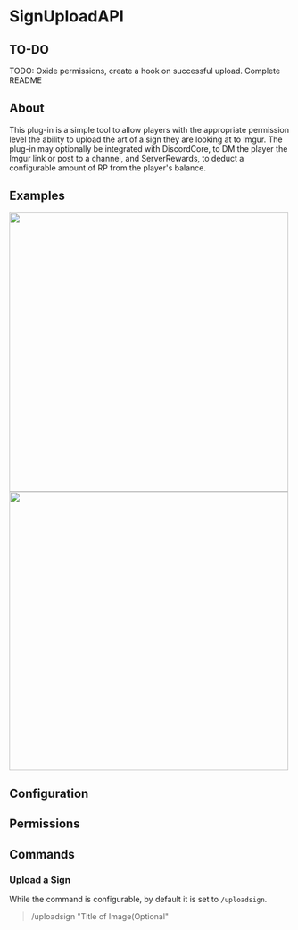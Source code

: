 # SignUploadAPI
 
## TO-DO
TODO: Oxide permissions, create a hook on successful upload. Complete README

## About 
This plug-in is a simple tool to allow players with the appropriate permission level the ability to upload the art of a sign they are looking at to Imgur. The plug-in may optionally be integrated with DiscordCore, to DM the player the Imgur link or post to a channel, and ServerRewards, to deduct a configurable amount of RP from the player's balance. 

## Examples
<img width=500 src=https://user-images.githubusercontent.com/77797048/125180937-df8c6f00-e1cd-11eb-88a9-fd506f6c8c51.png>
<img width=500 src=https://user-images.githubusercontent.com/77797048/125180922-ae13a380-e1cd-11eb-84c6-816a6c581bdc.png>

## Configuration

## Permissions

## Commands

### Upload a Sign
While the command is configurable, by default it is set to `/uploadsign`.
> /uploadsign "Title of Image(Optional"

